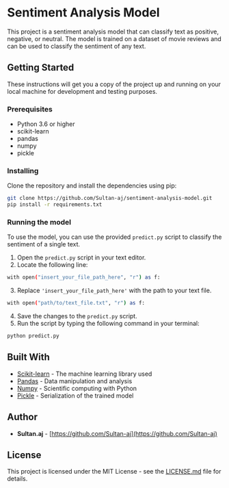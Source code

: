 # Sentiment Analysis Model

This project is a sentiment analysis model that can classify text as positive, negative, or neutral. The model is trained on a dataset of movie reviews and can be used to classify the sentiment of any text.

## Getting Started

These instructions will get you a copy of the project up and running on your local machine for development and testing purposes.

### Prerequisites

- Python 3.6 or higher
- scikit-learn
- pandas
- numpy
- pickle

### Installing

Clone the repository and install the dependencies using pip:

```bash
git clone https://github.com/Sultan-aj/sentiment-analysis-model.git
pip install -r requirements.txt
```

### Running the model

To use the model, you can use the provided `predict.py` script to classify the sentiment of a single text.

1. Open the `predict.py` script in your text editor.
2. Locate the following line:
```bash
with open("insert_your_file_path_here", "r") as f:
```
3. Replace `'insert_your_file_path_here'` with the path to your text file.
```bash
with open("path/to/text_file.txt", "r") as f:
```
4. Save the changes to the `predict.py` script.
5. Run the script by typing the following command in your terminal:
```bash
python predict.py
```


## Built With

* [Scikit-learn](https://scikit-learn.org/) - The machine learning library used
* [Pandas](https://pandas.pydata.org/) - Data manipulation and analysis
* [Numpy](https://numpy.org/) - Scientific computing with Python
* [Pickle](https://docs.python.org/3/library/pickle.html) - Serialization of the trained model

## Author

* **Sultan.aj** - [https://github.com/Sultan-aj](https://github.com/Sultan-aj)

## License

This project is licensed under the MIT License - see the [LICENSE.md](LICENSE.md) file for details.
